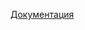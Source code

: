 <a target="_blank" href="https://tarry-currency-71d.notion.site/Admined-bef10f61a11c4e4b827891d558fc1f78">Документация</a>

